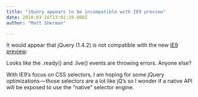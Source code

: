```yaml
---
title: "jQuery appears to be incompatible with IE9 preview"
date: 2010-03-16T13:01:19.000Z
author: "Matt Sherman"

---
```


It would appear that jQuery (1.4.2) is not compatible with the new [IE9 preview](http://ie.microsoft.com/testdrive/):

Looks like the .ready() and .live() events are throwing errors. Anyone else?

With IE9’s focus on CSS selectors, I am hoping for some jQuery optimizations — those selectors are a lot like jQ’s so I wonder if a native API will be exposed to use the “native” selector engine.
